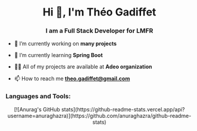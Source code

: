 <h1 align="center">Hi 👋, I'm Théo Gadiffet</h1>
<h3 align="center">I am a Full Stack Developer for LMFR</h3>

- 🔭 I’m currently working on **many projects**

- 🌱 I’m currently learning **Spring Boot**

- 👨‍💻 All of my projects are available at **Adeo organization**

- 📫 How to reach me **theo.gadiffet@gmail.com**


<h3 align="left">Languages and Tools:</h3>

<p align="center">
  [![Anurag's GitHub stats](https://github-readme-stats.vercel.app/api?username=anuraghazra)](https://github.com/anuraghazra/github-readme-stats)
</p>
